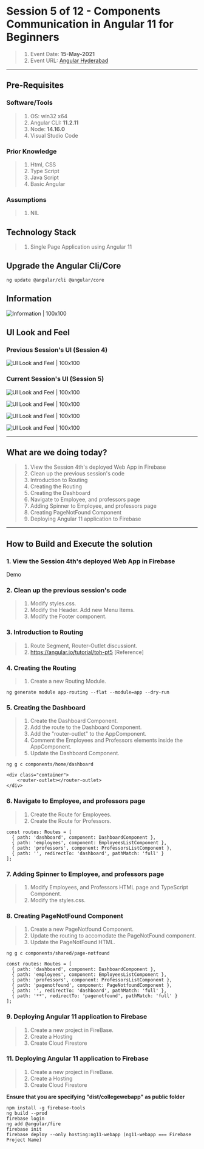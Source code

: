 # Session **5 of 12** - Components Communication in Angular 11 for Beginners

> 1. Event Date: **15-May-2021**
> 1. Event URL: [Angular Hyderabad](https://www.meetup.com/nghyderabad/events/278089432/)

----------------------------------------------------------------------------------------------------------------

## Pre-Requisites

### Software/Tools
> 1. OS: win32 x64
> 1. Angular CLI: **11.2.11**
> 1. Node: **14.16.0**
> 1. Visual Studio Code

### Prior Knowledge
> 1. Html, CSS
> 1. Type Script
> 1. Java Script
> 1. Basic Angular

### Assumptions
> 1. NIL

## Technology Stack
> 1. Single Page Application using Angular 11

## Upgrade the Angular Cli/Core
```
ng update @angular/cli @angular/core
```

## Information
![Information | 100x100](./Documentation/Images/Information.PNG)

## UI Look and Feel

### Previous Session's UI **(Session 4)**
![UI Look and Feel | 100x100](./Documentation/Images/UILook_N_Feel.PNG)

### Current Session's UI **(Session 5)**
![UI Look and Feel | 100x100](./Documentation/Images/UILook_N_Feel_Current.PNG)

![UI Look and Feel | 100x100](./Documentation/Images/UILook_N_Feel_Current_1.PNG)

![UI Look and Feel | 100x100](./Documentation/Images/UILook_N_Feel_Current_2.PNG)

![UI Look and Feel | 100x100](./Documentation/Images/UILook_N_Feel_Current_3.PNG)

----------------------------------------------------------------------------------------------------------------

## What are we doing today?
> 1. View the Session 4th's deployed Web App in Firebase
> 1. Clean up the previous session's code
> 1. Introduction to Routing
> 1. Creating the Routing 
> 1. Creating the Dashboard 
> 1. Navigate to Employee, and professors page
> 1. Adding Spinner to Employee, and professors page
> 1. Creating PageNotFound Component
> 1. Deploying Angular 11 application to Firebase

----------------------------------------------------------------------------------------------------------------

## How to Build and Execute the solution

### **1. View the Session 4th's deployed Web App in Firebase**
Demo

### **2. Clean up the previous session's code**

> 1. Modify styles.css.
> 1. Modify the Header. Add new Menu Items.
> 1. Modify the Footer component.


### **3. Introduction to Routing**

> 1. Route Segment, Router-Outlet discussiont.
> 1. https://angular.io/tutorial/toh-pt5 [Reference]

### **4. Creating the Routing**

> 1. Create a new Routing Module.

```
ng generate module app-routing --flat --module=app --dry-run
```

### **5. Creating the Dashboard**

> 1. Create the Dashboard Component.
> 1. Add the route to the Dashboard Component.
> 1. Add the "router-outlet" to the AppComponent.
> 1. Comment the Employees and Professors elements inside the AppComponent.
> 1. Update the Dashboard Component.

```
ng g c components/home/dashboard 

<div class="container">
    <router-outlet></router-outlet>
</div>
```


### **6. Navigate to Employee, and professors page**

> 1. Create the Route for Employees.
> 1. Create the Route for Professors.

```
const routes: Routes = [
  { path: 'dashboard', component: DashboardComponent },
  { path: 'employees', component: EmployeesListComponent },
  { path: 'professors', component: ProfessorsListComponent },
  { path: '', redirectTo: 'dashboard', pathMatch: 'full' }
];
```

### **7. Adding Spinner to Employee, and professors page**
> 1. Modify Employees, and Professors HTML page and TypeScript Component.
> 1. Modify the styles.css.


### **8. Creating PageNotFound Component**
> 1. Create a new PageNotfound Component.
> 1. Update the routing to accomodate the PageNotFound component.
> 1. Update the PageNotFound HTML.

```
ng g c components/shared/page-notfound

const routes: Routes = [
  { path: 'dashboard', component: DashboardComponent },
  { path: 'employees', component: EmployeesListComponent },
  { path: 'professors', component: ProfessorsListComponent },
  { path: 'pagenotfound', component: PageNotfoundComponent },
  { path: '', redirectTo: 'dashboard', pathMatch: 'full' },
  { path: '**', redirectTo: 'pagenotfound', pathMatch: 'full' }
];
```

### **9. Deploying Angular 11 application to Firebase**
> 1. Create a new project in FireBase.
> 1. Create a Hosting 
> 1. Create Cloud Firestore

### **11. Deploying Angular 11 application to Firebase**
> 1. Create a new project in FireBase.
> 1. Create a Hosting 
> 1. Create Cloud Firestore

**Ensure that you are specifying "dist/collegewebapp" as public folder**
```
npm install -g firebase-tools
ng build --prod
firebase login
ng add @angular/fire
firebase init
firebase deploy --only hosting:ng11-webapp (ng11-webapp === Firebase Project Name)
```
